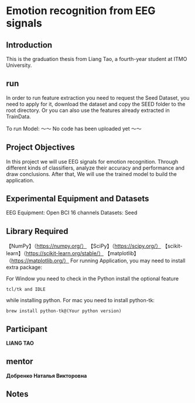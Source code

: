 # Emotion recognition from EEG signals #
## Introduction ##
This is the graduation thesis from Liang Tao, a fourth-year student at ITMO University.
## run ##
In order to run feature extraction you need to request the Seed Dataset, you need to apply for it, download the dataset and copy the SEED folder to the root directory.
Or you can also use the features already extracted in TrainData.

To run Model:
～～ No code has been uploaded yet ～～
## Project Objectives ##
In this project we will use EEG signals for emotion recognition. Through different kinds of classifiers, analyze their accuracy and performance and draw conclusions.
After that, We will use the trained model to build the application.
## Experimental Equipment and Datasets ##
EEG Equipment: Open BCI 16 channels
Datasets: Seed
## Library Required ##
【NumPy】（https://numpy.org/）
【SciPy】（https://scipy.org/）
【scikit-learn】（https://scikit-learn.org/stable/）
【matplotlib】（https://matplotlib.org/）
For running Application, you may need to install extra package:

For Window you need to check in the Python install the optional feature

``` tcl/tk and IDLE ```

while installing python.
For mac you need to install python-tk:

``` brew install python-tk@(Your python version) ```


## Participant ##

**LIANG TAO**

## mentor ##

**Добренко Наталья Викторовна**

## Notes ##
